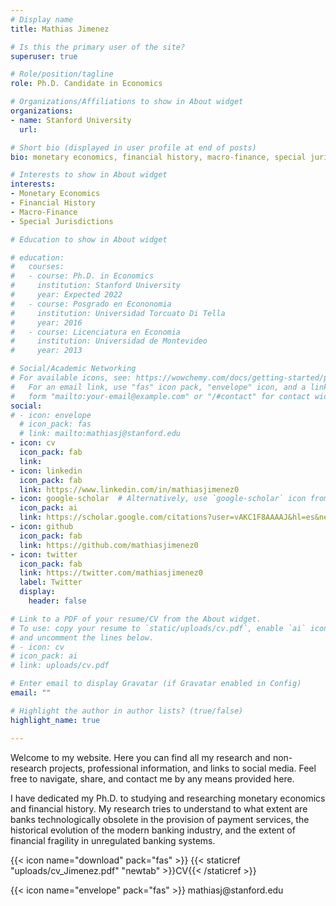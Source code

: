 ```yaml
---
# Display name
title: Mathias Jimenez

# Is this the primary user of the site?
superuser: true

# Role/position/tagline
role: Ph.D. Candidate in Economics

# Organizations/Affiliations to show in About widget
organizations:
- name: Stanford University
  url: 

# Short bio (displayed in user profile at end of posts)
bio: monetary economics, financial history, macro-finance, special jurisdictions.

# Interests to show in About widget
interests:
- Monetary Economics
- Financial History
- Macro-Finance
- Special Jurisdictions

# Education to show in About widget

# education:
#   courses:
#   - course: Ph.D. in Economics
#     institution: Stanford University
#     year: Expected 2022
#   - course: Posgrado en Econonomia
#     institution: Universidad Torcuato Di Tella
#     year: 2016
#   - course: Licenciatura en Economia
#     institution: Universidad de Montevideo
#     year: 2013

# Social/Academic Networking
# For available icons, see: https://wowchemy.com/docs/getting-started/page-builder/#icons
#   For an email link, use "fas" icon pack, "envelope" icon, and a link in the
#   form "mailto:your-email@example.com" or "/#contact" for contact widget.
social:
# - icon: envelope
  # icon_pack: fas
  # link: mailto:mathiasj@stanford.edu  
- icon: cv
  icon_pack: fab
  link: 
- icon: linkedin
  icon_pack: fab
  link: https://www.linkedin.com/in/mathiasjimenez0  
- icon: google-scholar  # Alternatively, use `google-scholar` icon from `ai` icon pack
  icon_pack: ai
  link: https://scholar.google.com/citations?user=vAKC1F8AAAAJ&hl=es&newwindow=1&inst=5746887945952177237&inst=569367360547434339 
- icon: github
  icon_pack: fab
  link: https://github.com/mathiasjimenez0  
- icon: twitter
  icon_pack: fab
  link: https://twitter.com/mathiasjimenez0
  label: Twitter
  display:
    header: false

# Link to a PDF of your resume/CV from the About widget.
# To use: copy your resume to `static/uploads/cv.pdf`, enable `ai` icons in `params.toml`,
# and uncomment the lines below.
# - icon: cv
# icon_pack: ai
# link: uploads/cv.pdf

# Enter email to display Gravatar (if Gravatar enabled in Config)
email: ""

# Highlight the author in author lists? (true/false)
highlight_name: true

---
```



Welcome to my website. Here you can find all my research and non-research projects, professional information, and links to social media. Feel free to navigate, share, and contact me by any means provided here.

I have dedicated my Ph.D. to studying and researching monetary economics and financial history. My research tries to understand to what extent are banks technologically obsolete in the provision of payment services, the historical evolution of the modern banking industry, and the extent of financial fragility in unregulated banking systems.

{{< icon name="download" pack="fas" >}} {{< staticref "uploads/cv_Jimenez.pdf" "newtab" >}}CV{{< /staticref >}}

{{< icon name="envelope" pack="fas" >}} mathiasj\@stanford.edu

